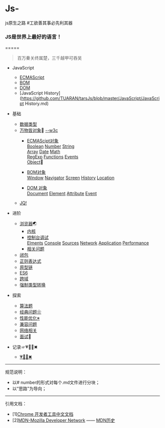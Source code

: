 # Js-
js原生之路
#工欲善其事必先利其器

### JS是世界上最好的语言！
=====
>百万秦关终属楚，三千越甲可吞吴
* JavaScript
   * [ECMAScript](https://github.com/TUARAN/tarsJs/blob/master/JavaScript/ECMAScript.md)
   * [BOM](https://github.com/TUARAN/tarsJs/blob/master/JavaScript/BOM.md)
   * [DOM](https://github.com/TUARAN/tarsJs/blob/master/JavaScript/DOM.md)
   * [JavaScript History](https://github.com/TUARAN/tarsJs/blob/master/JavaScript/JavaScript History.md)


* 基础
   * [数据类型](https://github.com/TUARAN/tarsJs/blob/master/JAVASCRIPT基础/数据类型.md)
   * [万物皆对象](https://github.com/TUARAN/tarsJs/tree/master/JAVASCRIPT基础/对象)🐘 [--w3c](http://www.w3school.com.cn/jsref/index.asp)
      * [ECMAScipt对象]()<br>
             [Boolean]()
             [Number]()
             [String]()<br>
             [Array]()
             [Date]()
             [Math]()<br>
             [RegExp]()
             [Functions]()
             [Events]()<br>
             [Object]()💑
             
      * [BOM对象]()<br>
             [Window]()
             [Navigator]()
             [Screen]()
             [History]()
             [Location]()
             
      * [DOM 对象]()<br>
             [Document]()
             [Element]()
             [Attribute]()
             [Event]()
    * [JQ!](https://github.com/TUARAN/tarsJs/blob/master/JAVASCRIPT基础/Jquery记录.md)

* 进阶
   * [浏览器](https://github.com/TUARAN/tarsJs/tree/master/JAVASCRIPT%E8%BF%9B%E9%98%B6/%E6%B5%8F%E8%A7%88%E5%99%A8)🌏
      * [内核]()
      * [控制台调试](https://github.com/TUARAN/tarsJs/blob/master/JAVASCRIPT进阶/浏览器/浏览器控制台调试)<br>
             [Elments](https://github.com/TUARAN/tarsJs/blob/master/JAVASCRIPT进阶/浏览器/浏览器控制台调试/Elments.md)
             [Console]()
             [Sources]()
             [Network](https://github.com/TUARAN/tarsJs/blob/master/JAVASCRIPT进阶/浏览器/浏览器控制台调试/Network.md)
             [Application]()
             [Performance](https://github.com/TUARAN/tarsJs/blob/master/JAVASCRIPT进阶/浏览器/浏览器控制台调试/Performance.md)
      * [相关问题]()
   * [闭包](https://github.com/TUARAN/tarsJs/blob/master/JAVASCRIPT进阶/闭包.md)
   * [正则表达式](https://github.com/TUARAN/tarsJs/blob/master/JAVASCRIPT进阶/正则表达式.md)
   * [原型链](https://github.com/TUARAN/tarsJs/blob/master/JAVASCRIPT%E8%BF%9B%E9%98%B6/%E5%8E%9F%E5%9E%8B%E9%93%BE.md)
   * [ES6]()
   * [跨域](https://github.com/TUARAN/tarsJs/blob/master/JAVASCRIPT%E8%BF%9B%E9%98%B6/%E8%B7%A8%E5%9F%9F.md)
   * [强制类型转换](https://github.com/TUARAN/tarsJs/blob/master/JAVASCRIPT进阶/强制类型转换.md)

* 探索
   * [算法题](https://github.com/TUARAN/tarsJs/blob/master/JAVASCRIPT延展/算法题.md)
   * [经典问题❀](https://github.com/TUARAN/tarsJs/blob/master/JAVASCRIPT延展/经典问题❀.md)
   * [性能优化※](https://github.com/TUARAN/tarsJs/blob/master/JAVASCRIPT延展/性能优化.md)
   * [兼容问题](https://github.com/TUARAN/tarsJs/blob/master/JAVASCRIPT%E5%BB%B6%E5%B1%95/%E5%85%BC%E5%AE%B9%E9%97%AE%E9%A2%98.md)
   * [网络相关](https://github.com/TUARAN/tarsJs/blob/master/JAVASCRIPT%E5%BB%B6%E5%B1%95/%E7%BD%91%E7%BB%9C%E7%9B%B8%E5%85%B3.md)
   * [面试](https://github.com/TUARAN/tarsJs/blob/master/JAVASCRIPT延展/面试.md)🍜

* 记录☞💗🦌💪✖
   * [💗🦌💪✖](https://github.com/TUARAN/tarsJs/blob/master/❤🦌💪✖.md)

- - -
规范说明：
* 以# number的形式对每个.md文件进行分块；
* 以“思路”为导向；
- - -
引用文档：
* [1][Chrome 开发者工具中文文档](http://www.css88.com/doc/chrome-devtools/)
* [2][MDN-Mozilla Developer Network](https://developer.mozilla.org/zh-CN/) —— [MDN历史](https://www.jianshu.com/p/f1d3be17f0c6)
